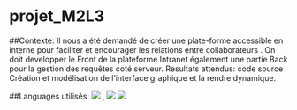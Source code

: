 # projet_M2L3

##Contexte: Il nous a été demandé de créer une plate-forme accessible en interne pour faciliter et encourager
les relations entre collaborateurs .
On doit developper le Front de la plateforme Intranet également une partie Back pour la gestion
des requêtes coté serveur.
Resultats attendus:
code source
Création et modélisation de l’interface graphique et la rendre dynamique.

##Languages utilisés: 
![](https://pngimg.es/download/60275)  , ![]([https://pngimg.es/download/60275](https://1.bp.blogspot.com/-NGHwBncyA68/UiMm_8b2ZUI/AAAAAAAAAnA/17OGXCKI4zE/s1600/Logo+HTML5.JPG))  ![]([https://pngimg.es/download/60275](https://tse4.mm.bing.net/th?id=OIP.ayAY9cZTL2wpgG7wb_sVjQHaEM&pid=Api&P=0&h=180))  
